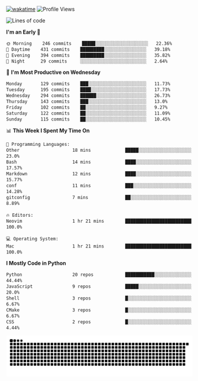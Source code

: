 [![wakatime](https://wakatime.com/badge/user/b920b284-3cde-4cd4-b72e-f7f22d050b16.svg)](https://wakatime.com/@b920b284-3cde-4cd4-b72e-f7f22d050b16)
![Profile Views](http://img.shields.io/badge/Profile%20Views-4586-blue)
<!--START_SECTION:waka-->
![Lines of code](https://img.shields.io/badge/From%20Hello%20World%20I%27ve%20Written--774%20Thousand%20lines%20of%20code-blue)

**I'm an Early 🐤** 

```text
🌞 Morning    246 commits    █████░░░░░░░░░░░░░░░░░░░░   22.36% 
🌆 Daytime    431 commits    █████████░░░░░░░░░░░░░░░░   39.18% 
🌃 Evening    394 commits    █████████░░░░░░░░░░░░░░░░   35.82% 
🌙 Night      29 commits     ░░░░░░░░░░░░░░░░░░░░░░░░░   2.64%

```
📅 **I'm Most Productive on Wednesday** 

```text
Monday       129 commits    ███░░░░░░░░░░░░░░░░░░░░░░   11.73% 
Tuesday      195 commits    ████░░░░░░░░░░░░░░░░░░░░░   17.73% 
Wednesday    294 commits    ██████░░░░░░░░░░░░░░░░░░░   26.73% 
Thursday     143 commits    ███░░░░░░░░░░░░░░░░░░░░░░   13.0% 
Friday       102 commits    ██░░░░░░░░░░░░░░░░░░░░░░░   9.27% 
Saturday     122 commits    ██░░░░░░░░░░░░░░░░░░░░░░░   11.09% 
Sunday       115 commits    ██░░░░░░░░░░░░░░░░░░░░░░░   10.45%

```


📊 **This Week I Spent My Time On** 

```text
💬 Programming Languages: 
Other                    18 mins             █████░░░░░░░░░░░░░░░░░░░░   23.0% 
Bash                     14 mins             ████░░░░░░░░░░░░░░░░░░░░░   17.57% 
Markdown                 12 mins             ████░░░░░░░░░░░░░░░░░░░░░   15.77% 
conf                     11 mins             ███░░░░░░░░░░░░░░░░░░░░░░   14.28% 
gitconfig                7 mins              ██░░░░░░░░░░░░░░░░░░░░░░░   8.89%

🔥 Editors: 
Neovim                   1 hr 21 mins        █████████████████████████   100.0%

💻 Operating System: 
Mac                      1 hr 21 mins        █████████████████████████   100.0%

```

**I Mostly Code in Python** 

```text
Python                   20 repos            ███████████░░░░░░░░░░░░░░   44.44% 
JavaScript               9 repos             █████░░░░░░░░░░░░░░░░░░░░   20.0% 
Shell                    3 repos             █░░░░░░░░░░░░░░░░░░░░░░░░   6.67% 
CMake                    3 repos             █░░░░░░░░░░░░░░░░░░░░░░░░   6.67% 
CSS                      2 repos             █░░░░░░░░░░░░░░░░░░░░░░░░   4.44%

```



<!--END_SECTION:waka-->
![Snake animation](https://raw.githubusercontent.com/timmypidashev/timmypidashev/main/commits.svg)
